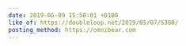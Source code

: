 ```yaml
---
date: 2019-05-09 15:58:01 +0100
like_of: https://doubleloop.net/2019/05/07/5380/
posting_method: https://omnibear.com
---
```


